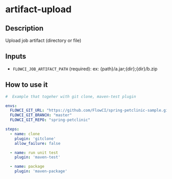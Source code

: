 # artifact-upload

## Description

Upload job artifact (directory or file)

## Inputs

- `FLOWCI_JOB_ARTIFACT_PATH` (required): ex: {path}/a.jar;{dir};{dir}/b.zip

## How to use it

```yml
#  Example that togeher with git clone, maven-test plugin

envs:
  FLOWCI_GIT_URL: "https://github.com/FlowCI/spring-petclinic-sample.git"
  FLOWCI_GIT_BRANCH: "master"
  FLOWCI_GIT_REPO: "spring-petclinic"

steps:
  - name: clone
    plugin: 'gitclone'
    allow_failure: false

  - name: run unit test
    plugin: 'maven-test'

  - name: package
    plugin: 'maven-package'
```